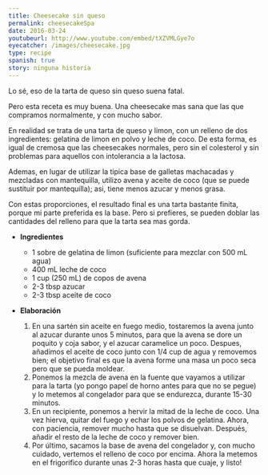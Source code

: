 ```yaml
---
title: Cheesecake sin queso
permalink: cheesecakeSpa
date: 2016-03-24
youtubeurl: http://www.youtube.com/embed/tXZVMLGye7o
eyecatcher: /images/cheesecake.jpg
type: recipe
spanish: true
story: ninguna historia
---
```


Lo sé, eso de la tarta de queso sin queso suena fatal.

Pero esta receta es muy buena. Una cheesecake mas sana que las que compramos normalmente, y con mucho sabor.

En realidad se trata de una tarta de queso y limon, con un relleno de dos ingredientes: gelatina de limon en polvo y leche de coco. De esta forma, es igual de cremosa que las cheesecakes normales, pero sin el colesterol y sin problemas para aquellos con intolerancia a la lactosa.

Ademas, en lugar de utilizar la tipica base de galletas machacadas y mezcladas con mantequilla, utilizo avena y aceite de coco (que se puede sustituir por mantequilla); asi, tiene menos azucar y menos grasa.

Con estas proporciones, el resultado final es una tarta bastante finita, porque mi parte preferida es la base. Pero si prefieres, se pueden doblar las cantidades del relleno para que la tarta sea mas gorda.

* **Ingredientes**
  * 1 sobre de gelatina de limon (suficiente para mezclar con 500 mL agua)
  * 400 mL leche de coco
  * 1 cup (250 mL) de copos de avena
  * 2-3 tbsp azucar
  * 2-3 tbsp aceite de coco


* **Elaboración**
  1. En una sartén sin aceite en fuego medio, tostaremos la avena junto al azucar durante unos 5 minutos, para que la avena se dore un poquito y coja sabor, y el azucar caramelice un poco. Despues, añadimos el aceite de coco junto con 1/4 cup de agua y removemos bien; el objetivo final es que la avena forme una masa un poco seca pero que se pueda moldear.
  2. Ponemos la mezcla de avena en la fuente que vayamos a utilizar para la tarta (yo pongo papel de horno antes para que no se pegue) y lo metemos al congelador para que se endurezca,  durante 15-30 minutos. 
  3. En un recipiente, ponemos a hervir la mitad de la leche de coco. Una vez hierva, quitar del fuego y echar los polvos de gelatina. Ahora, con paciencia, remover mucho hasta que se disuelvan. Después, añadir el resto de la leche de coco y remover bien. 
  4. Por último, sacamos la base de avena del congelador y, con mucho cuidado, vertemos el relleno de coco por encima. Ahora la metemos en el frigorifico durante unas 2-3 horas hasta que cuaje, y listo! 


